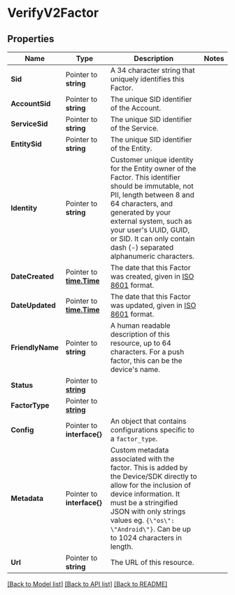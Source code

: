 # VerifyV2Factor

## Properties

Name | Type | Description | Notes
------------ | ------------- | ------------- | -------------
**Sid** | Pointer to **string** | A 34 character string that uniquely identifies this Factor. |
**AccountSid** | Pointer to **string** | The unique SID identifier of the Account. |
**ServiceSid** | Pointer to **string** | The unique SID identifier of the Service. |
**EntitySid** | Pointer to **string** | The unique SID identifier of the Entity. |
**Identity** | Pointer to **string** | Customer unique identity for the Entity owner of the Factor. This identifier should be immutable, not PII, length between 8 and 64 characters, and generated by your external system, such as your user's UUID, GUID, or SID. It can only contain dash (-) separated alphanumeric characters. |
**DateCreated** | Pointer to [**time.Time**](time.Time.md) | The date that this Factor was created, given in [ISO 8601](https://en.wikipedia.org/wiki/ISO_8601) format. |
**DateUpdated** | Pointer to [**time.Time**](time.Time.md) | The date that this Factor was updated, given in [ISO 8601](https://en.wikipedia.org/wiki/ISO_8601) format. |
**FriendlyName** | Pointer to **string** | A human readable description of this resource, up to 64 characters. For a push factor, this can be the device's name. |
**Status** | Pointer to [**string**](FactorEnumFactorStatuses.md) |  |
**FactorType** | Pointer to [**string**](FactorEnumFactorTypes.md) |  |
**Config** | Pointer to **interface{}** | An object that contains configurations specific to a `factor_type`. |
**Metadata** | Pointer to **interface{}** | Custom metadata associated with the factor. This is added by the Device/SDK directly to allow for the inclusion of device information. It must be a stringified JSON with only strings values eg. `{\"os\": \"Android\"}`. Can be up to 1024 characters in length. |
**Url** | Pointer to **string** | The URL of this resource. |

[[Back to Model list]](../README.md#documentation-for-models) [[Back to API list]](../README.md#documentation-for-api-endpoints) [[Back to README]](../README.md)


